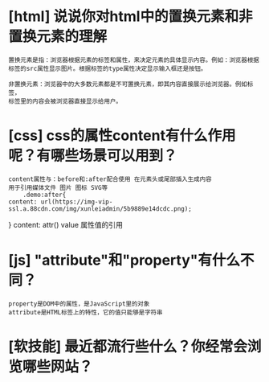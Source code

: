 # [html] 说说你对html中的置换元素和非置换元素的理解
	置换元素是指：浏览器根据元素的标签和属性，来决定元素的具体显示内容。例如：浏览器根据标签的src属性显示图片。根据标签的type属性决定显示输入框还是按钮。

	非置换元素：浏览器中的大多数元素都是不可置换元素，即其内容直接展示给浏览器。例如标签，
	标签里的内容会被浏览器直接显示给用户。
# [css] css的属性content有什么作用呢？有哪些场景可以用到？
	content属性与：before和:after配合使用 在元素头或尾部插入生成内容
	用于引用媒体文件 图片 图标 SVG等
		.demo:after{
	content: url(https://img-vip-ssl.a.88cdn.com/img/xunleiadmin/5b9889e14dcdc.png);
}
	content: attr() value 属性值的引用
# [js] "attribute"和"property"有什么不同？
	property是DOM中的属性，是JavaScript里的对象
	attribute是HTML标签上的特性，它的值只能够是字符串
# [软技能] 最近都流行些什么？你经常会浏览哪些网站？